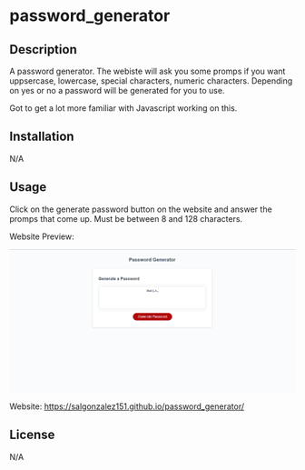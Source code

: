 # password_generator

## Description 

A password generator. The webiste will ask you some promps if you want uppsercase, lowercase, special characters, numeric characters. Depending on yes or no a password will be generated for you to use.

Got to get a lot more familiar with Javascript working on this.

## Installation

N/A

## Usage

Click on the generate password button on the website and answer the promps that come up. Must be between 8 and 128 characters.

Website Preview:

![website preview](/assets/website-preview.png)

Website: https://salgonzalez151.github.io/password_generator/

## License

N/A
